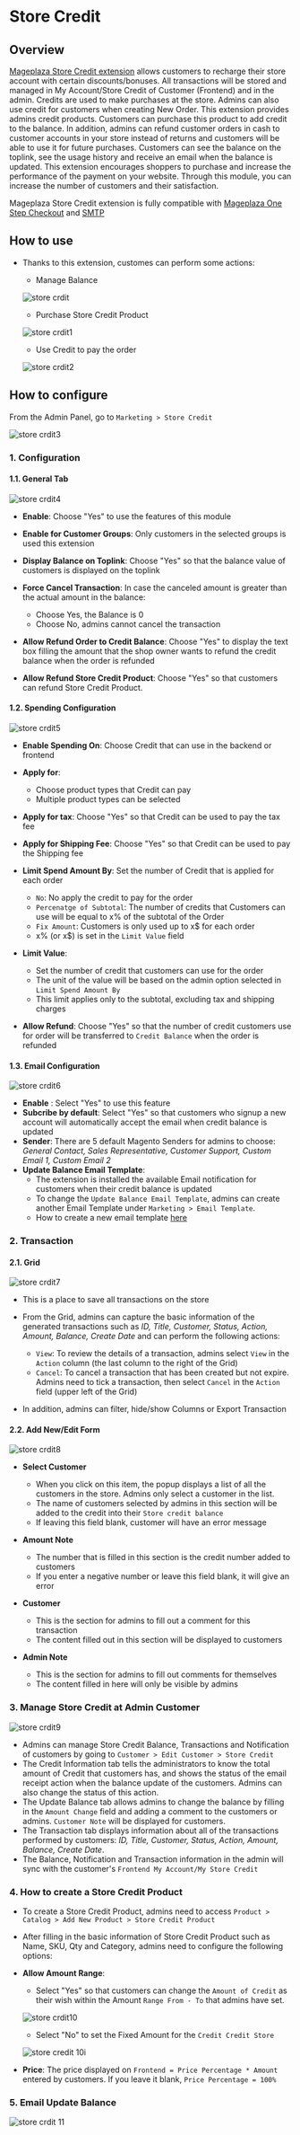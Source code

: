 # Store Credit
## Overview
[Mageplaza Store Credit extension](https://www.mageplaza.com/magento-2-store-credit/) allows customers to recharge their store account with certain discounts/bonuses. All transactions will be stored and managed in My Account/Store Credit of Customer (Frontend) and in the admin. Credits are used to make purchases at the store. Admins can also use credit for customers when creating New Order. This extension provides admins credit products. Customers can purchase this product to add credit to the balance. In addition, admins can refund customer orders in cash to customer accounts in your store instead of returns and customers will be able to use it for future purchases. Customers can see the balance on the toplink, see the usage history and receive an email when the balance is updated. This extension encourages shoppers to purchase and increase the performance of the payment on your website. Through this module, you can increase the number of customers and their satisfaction.

Mageplaza Store Credit extension is fully compatible with [Mageplaza One Step Checkout](https://www.mageplaza.com/magento-2-one-step-checkout-extension/) and [SMTP](https://www.mageplaza.com/magento-2-smtp/)

## How to use
- Thanks to this extension, customes can perform some actions:
  - Manage Balance
  
  ![store crdit](https://i.imgur.com/ydiUuAM.png)
  
  - Purchase Store Credit Product
  
  ![store crdit1](https://i.imgur.com/ICmJcP4.png)
  
  - Use Credit to pay the order
  
  ![store crdit2](https://i.imgur.com/VzbxMyE.png)
  
## How to configure

From the Admin Panel, go to `Marketing > Store Credit`

![store crdit3](https://i.imgur.com/tLncGM5.png)

### 1. Configuration
#### 1.1. General Tab

![store crdit4](https://i.imgur.com/yiC8AaV.png)

- **Enable**: Choose "Yes" to use the features of this module
- **Enable for Customer Groups**: Only customers in the selected groups is used this extension
- **Display Balance on Toplink**: Choose "Yes" so that the balance value of customers is displayed on the toplink
- **Force Cancel Transaction**: In case the canceled amount is greater than the actual amount in the balance:
  - Choose Yes, the Balance is 0
  - Choose No, admins cannot cancel the transaction
  
- **Allow Refund Order to Credit Balance**: Choose "Yes" to display the text box filling the amount that the shop owner wants to refund the credit balance when the order is refunded
- **Allow Refund Store Credit Product**: Choose "Yes" so that customers can refund Store Credit Product.

#### 1.2. Spending Configuration

![store crdit5](https://i.imgur.com/kI58jTo.png)

- **Enable Spending On**: Choose Credit that can use in the backend or frontend
  
- **Apply for**:
  - Choose product types that Credit can pay
  - Multiple product types can be selected
  
- **Apply for tax**: Choose "Yes" so that Credit can be used to pay the tax fee
- **Apply for Shipping Fee**: Choose "Yes" so that Credit can be used to pay the Shipping fee
- **Limit Spend Amount By**: Set the number of Credit that is applied for each order
  - `No`: No apply the credit to pay for the order
  - `Percenatge of Subtotal`: The number of credits that Customers can use will be equal to x% of the subtotal of the Order
  - `Fix Amount`: Customers is only used up to x$ for each order
  - x% (or x$) is set in the `Limit Value` field

- **Limit Value**: 
  - Set the number of credit that customers can use for the order
  - The unit of the value will be based on the admin option selected in `Limit Spend Amount By`
  - This limit applies only to the subtotal, excluding tax and shipping charges
  
- **Allow Refund**: Choose "Yes" so that the number of credit customers use for order will be transferred to `Credit Balance` when the order is refunded

#### 1.3. Email Configuration

![store crdit6](https://i.imgur.com/SBI71pk.png)

- **Enable** : Select "Yes" to use this feature
- **Subcribe by default**: Select "Yes" so that customers who signup a new account will automatically accept the email when credit balance is updated
- **Sender**: There are 5 default Magento Senders for admins to choose: *General Contact, Sales Representative, Customer Support, Custom Email 1, Custom Email 2*
- **Update Balance Email Template**:
  - The extension is installed the available Email notification for customers when their credit balance is updated
  - To change the `Update Balance Email Template`, admins can create another Email Template under `Marketing > Email Template`.
  - How to create a new email template [here](https://www.mageplaza.com/kb/how-to-customize-email-template-transactional-email-magento-2.html)

### 2. Transaction
#### 2.1. Grid
![store crdit7](https://i.imgur.com/vwfVF6c.png)

- This is a place to save all transactions on the store
- From the Grid, admins can capture the basic information of the generated transactions such as *ID, Title, Customer, Status, Action, Amount, Balance, Create Date* and can perform the following actions:
  - `View`: To review the details of a transaction, admins select `View` in the `Action` column (the last column to the right of the Grid)
  - `Cancel`: To cancel a transaction that has been created but not expire. Admins need to tick a transaction, then select `Cancel` in the `Action` field (upper left of the Grid)

- In addition, admins can filter, hide/show Columns or Export Transaction

#### 2.2. Add New/Edit Form

![store crdit8](https://i.imgur.com/qYCsYpg.png)

- **Select Customer**
  - When you click on this item, the popup displays a list of all the customers in the store. Admins only select a customer in the list.
  - The name of customers selected by admins in this section will be added to the credit into their `Store credit balance`
  - If leaving this field blank, customer will have an error message

- **Amount Note**
  - The number that is filled in this section is the credit number added to customers
  - If you enter a negative number or leave this field blank, it will give an error

- **Customer**
  - This is the section for admins to fill out a comment for this transaction
  - The content filled out in this section will be displayed to customers

- **Admin Note**
  - This is the section for admins to fill out comments for themselves
  - The content filled in here will only be visible by admins
  
### 3. Manage Store Credit at Admin Customer

![store crdit9](https://i.imgur.com/2vO7rCc.png)

- Admins can manage Store Credit Balance, Transactions and Notification of customers by going to `Customer > Edit Customer > Store Credit`
- The Credit Information tab tells the administrators to know the total amount of Credit that customers has, and shows the status of the email receipt action when the balance update of the customers. Admins can also change the status of this action.
- The Update Balance tab allows admins to change the balance by filling in the `Amount Change` field and adding a comment to the customers or admins. `Customer Note` will be displayed for customers.
- The Transaction tab displays information about all of the transactions performed by customers: *ID, Title, Customer, Status, Action, Amount, Balance, Create Date*.
- The Balance, Notification and Transaction information in the admin will sync with the customer's `Frontend My Account/My Store Credit`


### 4. How to create a Store Credit Product

- To create a Store Credit Product,  admins need to access `Product > Catalog > Add New Product > Store Credit Product`
- After filling in the basic information of Store Credit Product such as Name, SKU, Qty and Category, admins need to configure the following options:

- **Allow Amount Range**:
  - Select "Yes" so that customers can change the `Amount of Credit` as their wish within the Amount `Range From - To` that admins have set.
  
  ![store crdit10](https://i.imgur.com/MUhqhko.png)
  
  - Select "No" to set the Fixed Amount for the `Credit Credit Store`
  
  ![store credit 10i](https://i.imgur.com/itVB8iA.png)

- **Price**: The price displayed on `Frontend = Price Percentage * Amount` entered by customers. If you leave it blank, `Price Percentage = 100%`

### 5. Email Update Balance

![store crdit 11](https://i.imgur.com/s5AlSi0.png)

















